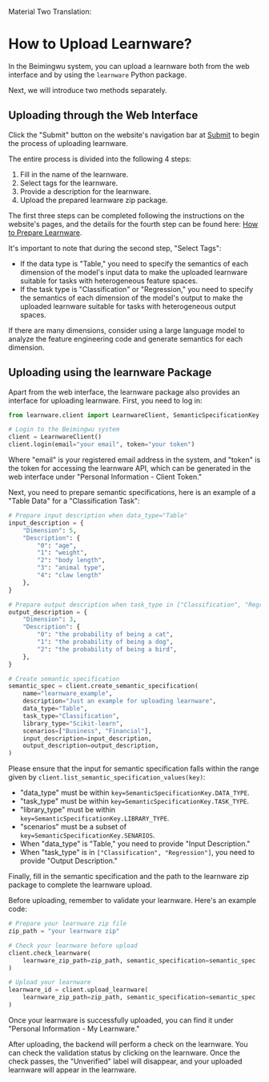 Material Two Translation:

# How to Upload Learnware?

In the Beimingwu system, you can upload a learnware both from the web interface and by using the `learnware` Python package.

Next, we will introduce two methods separately.

## Uploading through the Web Interface

Click the "Submit" button on the website's navigation bar at [Submit](https://www.lamda.nju.edu.cn/learnware/#/submit) to begin the process of uploading learnware.

The entire process is divided into the following 4 steps:
1. Fill in the name of the learnware.
2. Select tags for the learnware.
3. Provide a description for the learnware.
4. Upload the prepared learnware zip package.

The first three steps can be completed following the instructions on the website's pages, and the details for the fourth step can be found here: [How to Prepare Learnware](/zh-CN/user-guide/learnware-upload/prepare).

It's important to note that during the second step, "Select Tags":
- If the data type is "Table," you need to specify the semantics of each dimension of the model's input data to make the uploaded learnware suitable for tasks with heterogeneous feature spaces.
- If the task type is "Classification" or "Regression," you need to specify the semantics of each dimension of the model's output to make the uploaded learnware suitable for tasks with heterogeneous output spaces.

If there are many dimensions, consider using a large language model to analyze the feature engineering code and generate semantics for each dimension.

## Uploading using the learnware Package

Apart from the web interface, the learnware package also provides an interface for uploading learnware. First, you need to log in:

```python
from learnware.client import LearnwareClient, SemanticSpecificationKey

# Login to the Beimingwu system
client = LearnwareClient()
client.login(email="your email", token="your token")
```

Where "email" is your registered email address in the system, and "token" is the token for accessing the learnware API, which can be generated in the web interface under "Personal Information - Client Token."

Next, you need to prepare semantic specifications, here is an example of a "Table Data" for a "Classification Task":

```python
# Prepare input description when data_type="Table"
input_description = {
    "Dimension": 5,
    "Description": {
        "0": "age",
        "1": "weight",
        "2": "body length",
        "3": "animal type",
        "4": "claw length"
    },
}

# Prepare output description when task_type in ["Classification", "Regression"]
output_description = {
    "Dimension": 3,
    "Description": {
        "0": "the probability of being a cat",
        "1": "the probability of being a dog",
        "2": "the probability of being a bird",
    },
}

# Create semantic specification
semantic_spec = client.create_semantic_specification(
    name="learnware_example",
    description="Just an example for uploading learnware",
    data_type="Table",
    task_type="Classification",
    library_type="Scikit-learn",
    scenarios=["Business", "Financial"],
    input_description=input_description,
    output_description=output_description,
)
```

Please ensure that the input for semantic specification falls within the range given by `client.list_semantic_specification_values(key)`:
- "data_type" must be within `key=SemanticSpecificationKey.DATA_TYPE`.
- "task_type" must be within `key=SemanticSpecificationKey.TASK_TYPE`.
- "library_type" must be within `key=SemanticSpecificationKey.LIBRARY_TYPE`.
- "scenarios" must be a subset of `key=SemanticSpecificationKey.SENARIOS`.
- When "data_type" is "Table," you need to provide "Input Description."
- When "task_type" is in `["Classification", "Regression"]`, you need to provide "Output Description."

Finally, fill in the semantic specification and the path to the learnware zip package to complete the learnware upload.

Before uploading, remember to validate your learnware. Here's an example code:

```python
# Prepare your learnware zip file
zip_path = "your learnware zip"

# Check your learnware before upload
client.check_learnware(
    learnware_zip_path=zip_path, semantic_specification=semantic_spec
)

# Upload your learnware
learnware_id = client.upload_learnware(
    learnware_zip_path=zip_path, semantic_specification=semantic_spec
)
```

Once your learnware is successfully uploaded, you can find it under "Personal Information - My Learnware."

After uploading, the backend will perform a check on the learnware. You can check the validation status by clicking on the learnware. Once the check passes, the "Unverified" label will disappear, and your uploaded learnware will appear in the learnware.